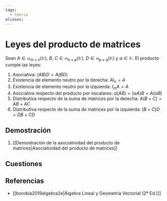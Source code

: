 ```yaml
---
tags:
  - teoria
aliases:
---
```

# Leyes del producto de matrices

Sean $A \in \mathfrak{m}_{m \times n}(\mathbb{K})$, $B$, $C \in \mathfrak{m}_{n \times p}(\mathbb{K})$, $D \in \mathfrak{m}_{p \times q}(\mathbb{K})$ y $\alpha \in \mathbb{K}$. El producto cumple las leyes:
1. Asociativa: $(AB)D=A(BD)$
2. Existencia de elemento neutro por la derecha: $AI_n=A$
3. Existencia de elemento neutro por la izquierda: $I_mA=A$
4. Asociativa respecto del producto por escalares: $\alpha(AB)=(\alpha A)B=A(\alpha B)$
5. Distributiva respecto de la suma de matrices por la derecha: $A(B+C)=AB+AC$
6. Distributiva respecto de la suma de matrices por la izquierda: $(B+C)D=DB+CD$

## Demostración
1. [[Demostración de la asociatividad del producto de matrices|Asociatividad del producto de matrices]]

## Cuestiones

## Referencias
- [[borobia2019algebra2e|Álgebra Lineal y Geometría Vectorial (2ª Ed.)]]
